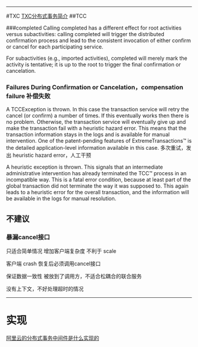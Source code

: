 ----
#TXC
[TXC分布式事务简介](http://blog.csdn.net/m0_38110132/article/details/77043580)
##TCC


###completed
Calling completed has a different effect for root activities versus subactivities:
calling completed will trigger the distributed confirmation process and lead to the
consistent invocation of either confirm or cancel for each participating service.

For subactivities (e.g., imported activities), completed will merely mark the activity is tentative; it is up
to the root to trigger the final confirmation or cancelation.

### Failures During Confirmation or Cancelation，compensation failure 补偿失败

A TCCException is thrown. In this case the transaction service will retry the cancel (or confirm) a
number of times. If this eventually works then there is no problem. Otherwise, the transaction service will
eventually give up and make the transaction fail with a heuristic hazard error. This means that the transaction
information stays in the logs and is available for manual intervention. One of the patent-pending features of
ExtremeTransactions™ is the detailed application-level information available in this case.
多次重试，发出 heuristic hazard error，人工干预

A heuristic exception is thrown. This signals that an intermediate administrative intervention has already
terminated the TCC™ process in an incompatible way. This is a fatal error condition, because at least part of
the global transaction did not terminate the way it was supposed to. This again leads to a heuristic error for the
overall transaction, and the information will be available in the logs for manual resolution.

## 不建议
### 暴漏cancel接口
只适合简单情况
增加客户端复杂度
不利于 scale

客户端 crash 恢复后必须调用cancel接口

保证数据一致性 被放到了调用方，不适合松耦合的联合服务

没有上下文，不好处理超时的情况


---
# 实现
[阿里云的分布式事务中间件是什么实现的](https://www.zhihu.com/question/53496602)























